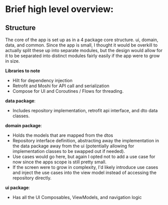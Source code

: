 # Brief high level overview: 

## Structure
The core of the app is set up as in a 4 package core structure.
ui, domain, data, and common.
Since the app is small, I thought it would be overkill to actually split these up into separate modules, but the design would allow for it to be separated
into distinct modules fairly easily if the app were to grow in size.

**Libraries to note**
* Hilt for dependency injection
* Retrofit and Moshi for API call and serialization
* Compose for UI and Coroutines / Flows for threading.

**data package**:
* Includes repository implementation, retrofit api interface, and dto data classes.

**domain package**:
* Holds the models that are mapped from the dtos
* Repository interface definition, abstracting away the implementation in the data package away from the ui (potentially allowing for implementation classes to be swapped out if needed).
* Use cases would go here, but again I opted not to add a use case for now since the apps scope is still pretty small. 
* If the screen were to grow in complexity, I'd likely introduce use cases and inject the use cases into the view model instead of accessing the repository directly.

**ui package**:
* Has all the UI Composables, ViewModels, and navigation logic